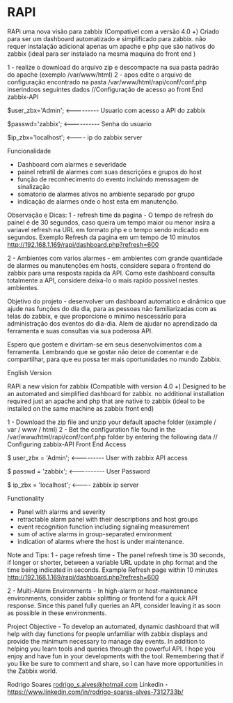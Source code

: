 # RAPI
RAPi uma nova visão para zabbix (Compativel com a versão 4.0 +)
Criado para ser um dashboard automatizado e simplificado para zabbix. não requer instalação adicional apenas um apache e php que são nativos do zabbix (ideal para ser instalado na mesma maquina do front end )

1 - realize o download do arquivo zip e descompacte na sua pasta padrão do apache (exemplo /var/www/html)
2 - apos edite o arquivo de configuração encontrado na pasta /var/www/html/rapi/conf/conf.php inserindoos seguintes dados
//Configuração de acesso ao front End zabbix-API

$user_zbx='Admin'; <--------- Usuario com acesso a API do zabbix

$passwd='zabbix'; <---------- Senha do usuario

$ip_zbx='localhost'; <---- ip do zabbix server

Funcionalidade
* Dashboard com alarmes e severidade
* painel retratil de alarmes com suas descrições e grupos do host
* função de reconhecimento do evento incluindo menssagem de sinalização
* somatorio de alarmes ativos no ambiente separado por grupo
* indicação de alarmes onde o host esta em manutenção.

Observação e Dicas: 
1 - refresh time da pagina - O tempo de refresh do painel é de 30 segundos, caso queira um tempo maior ou menor insira a variavel refresh na URL em formato php e o tempo sendo indicado em segundos. Exemplo
Refresh da pagina em um tempo de 10 minutos
http://192.168.1.169/rapi/dashboard.php?refresh=600

2 - Ambientes com varios alarmes - em ambientes com grande quantidade de alarmes ou manutenções em hosts, considere separa o frontend do zabbix para uma resposta rapida da API. Como este dashboard consulta totalmente a API, considere deixa-lo o mais rapido possivel nestes ambientes.


Objetivo do projeto - desenvolver um dashboard automatico e dinâmico que ajude nas funções do dia dia, para as pessoas não familiarizadas com as telas do zabbix, e que proporcione o minimo nescessário para administração dos eventos do dia-dia. Alem de ajudar no aprendizado da ferramenta e suas consultas via sua poderosa API. 

Espero que gostem e divirtam-se em seus desenvolvimentos com a ferramenta. Lembrando que se gostar não deixe de comentar e de compartilhar, para que eu possa ter mais oportunidades no mundo Zabbix.

English Version

RAPi a new vision for zabbix (Compatible with version 4.0 +)
Designed to be an automated and simplified dashboard for zabbix. no additional installation required just an apache and php that are native to zabbix (ideal to be installed on the same machine as zabbix front end)

1 - Download the zip file and unzip your default apache folder (example / var / www / html)
2 - Bet the configuration file found in the /var/www/html/rapi/conf/conf.php folder by entering the following data
// Configuring zabbix-API Front End Access

$ user_zbx = 'Admin'; <--------- User with zabbix API access

$ passwd = 'zabbix'; <---------- User Password

$ ip_zbx = 'localhost'; <---- zabbix ip server


Functionality
* Panel with alarms and severity
* retractable alarm panel with their descriptions and host groups
* event recognition function including signaling measurement
* sum of active alarms in group-separated environment
* indication of alarms where the host is under maintenance.

Note and Tips:
1 - page refresh time - The panel refresh time is 30 seconds, if longer or shorter, between a variable URL update in php format and the time being indicated in seconds. Example
Refresh page within 10 minutes
http://192.168.1.169/rapi/dashboard.php?refresh=600

2 - Multi-Alarm Environments - In high-alarm or host-maintenance environments, consider zabbix splitting or frontend for a quick API response. Since this panel fully queries an API, consider leaving it as soon as possible in these environments.


Project Objective - To develop an automated, dynamic dashboard that will help with day functions for people unfamiliar with zabbix displays and provide the minimum necessary to manage day events. In addition to helping you learn tools and queries through the powerful API.
I hope you enjoy and have fun in your developments with the tool. Remembering that if you like be sure to comment and share, so I can have more opportunities in the Zabbix world.

Rodrigo Soares
rodrigo_s.alves@hotmail.com
Linkedin - https://www.linkedin.com/in/rodrigo-soares-alves-7312733b/

